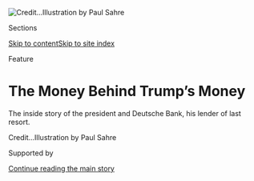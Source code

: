 <div id="app">

<div>

<div>

<div>

</div>

<div data-aria-hidden="false">

<div id="site-content" data-role="main">

<div>

<div class="css-1aor85t" style="opacity:0.000000001;z-index:-1;visibility:hidden">

<div class="css-1hqnpie">

<div class="css-epjblv">

<span class="css-z6pdnw">The Money Behind Trump’s
Money</span>

</div>

<div class="css-k008qs">

<div class="css-1iwv8en">

<span class="css-18z7m18"></span>

<div>

<div>

</div>

</div>

</div>

<span class="css-1n6z4y">https://nyti.ms/2UoqX48</span>

<div class="css-1705lsu">

<div class="css-4xjgmj">

<div class="css-4skfbu" data-role="toolbar" data-aria-label="Social Media Share buttons, Save button, and Comments Panel with current comment count" data-testid="share-tools">

  - 
  - 
  - 
  - 
    
    <div class="css-6n7j50">
    
    </div>

  - 
  - 

</div>

</div>

</div>

</div>

</div>

</div>

<div class="css-11qgg8s">

</div>

<div id="fullBleedHeaderContent">

<div class="css-1mre5cn">

![<span class="css-ach9cc e1z0qqy90" itemprop="copyrightHolder"><span class="css-1ly73wi e1tej78p0">Credit...</span><span><span>Illustration
by Paul
Sahre</span></span></span>](https://static01.graylady3jvrrxbe.onion/images/2020/02/03/magazine/9mag-deutschebank-top/9mag-deutschebank-top-articleLarge-v2.jpg?quality=75&auto=webp&disable=upscale)

</div>

<div class="css-hy7cq4">

<div class="css-6cn7ki">

<div class="NYTAppHideMasthead css-1bcu9v6 e1suatyy0">

<div class="section css-1o1qe8k e1suatyy2">

<div class="css-cu5p7t er09x8g0">

<div class="css-6n7j50">

</div>

<span class="css-1dv1kvn">Sections</span>

[Skip to content](#site-content)[Skip to site index](#site-index)

</div>

<div class="css-10698na e1huz5gh0">

</div>

</div>

</div>

Feature

<div class="css-1sojcmr ehdk2mb0">

# The Money Behind Trump’s Money

</div>

The inside story of the president and Deutsche Bank, his lender of last
resort.

</div>

</div>

<div class="css-nwzfg5 e1gnum310">

<span class="css-1f9pvn2 magazine"></span><span class="css-ach9cc e1z0qqy90" itemprop="copyrightHolder"><span class="css-1ly73wi e1tej78p0">Credit...</span><span><span>Illustration
by Paul Sahre</span></span></span>

</div>

<div id="sponsor-wrapper" class="css-1hyfx7x">

<div id="sponsor-slug" class="css-19vbshk">

Supported by

</div>

[Continue reading the main
story](#after-sponsor)

<div id="sponsor" class="ad sponsor-wrapper" style="text-align:center;height:100%;display:block">

</div>

<div id="after-sponsor">

</div>

</div>

<div class="css-1fl1393 e1gnum311">

<div class="css-18e8msd">

<div class="css-vp77d3 epjyd6m0">

<div class="css-1baulvz">

By [<span class="css-1baulvz last-byline" itemprop="name">David
Enrich</span>](https://www.nytimes3xbfgragh.onion/by/david-enrich)

</div>

</div>

  - 
    
    <div class="css-1ea1lzw e16638kd2">
    
    Published Feb. 4, 2020Updated June 2,
    2020
    
    </div>

  - 
    
    <div class="css-4xjgmj">
    
    <div class="css-pvvomx" data-role="toolbar" data-aria-label="Social Media Share buttons, Save button, and Comments Panel with current comment count" data-testid="share-tools">
    
      - 
      - 
      - 
      - 
        
        <div class="css-6n7j50">
        
        </div>
    
      - 
      - 
    
    </div>
    
    </div>

</div>

</div>

</div>

<div class="section meteredContent css-1r7ky0e" name="articleBody" itemprop="articleBody">

<div class="css-1fanzo5 StoryBodyCompanionColumn">

<div class="css-53u6y8">

<span class="css-ggqk20 ethc9we0">O</span>ne Day in early 2017, Mike
Offit went to the Yale Club in Manhattan for a lunch hosted by a group
called Business Executives for National Security. Offit, who has a
craggy face and shoulder-­length hair, had spent much of his career in
banking, but that had ended nearly two decades earlier. Since then, he
had puttered around the outskirts of finance, dabbled in journalism and
even published a novel about a pair of murders at a fictional
German-­owned Wall Street bank that bore a striking resemblance to the
one that he worked for until 1998: ­[Deutsche
Bank](https://www.nytimes3xbfgragh.onion/2020/06/02/business/jeffrey-epstein-deutsche-bank.html).

These days, Offit had time on his hands, which is how he found himself
at the Yale Club that afternoon. Slanting winter sunlight illuminated
the white­columned walls of the club’s dining room. Offit was chatting
with an American military officer about weaponry when his iPhone buzzed.
He saw an email from the White House Executive Office of the President.
*How strange*, Offit thought.

The message contained a PDF file: a scanned printout of an email he had
sent Donald Trump several months earlier, in the waning days of the
presidential campaign. Offit had known Trump for decades. At ­Deutsche
Bank, he had lined up huge loans to finance Trump’s construction and
renovation of landmark Manhattan skyscrapers, at a time when the
default-­prone real estate developer and casino magnate was no longer
able to get loans from most mainstream financial institutions. The two
men stayed in touch afterward. Offit’s 2014 book, “Nothing Personal,”
even featured a blurb from Trump: “Michael Offit offers a colorful
insight into how the big money is made — and/or taken — on Wall Street.”

*[\[This article is adapted from David Enrich’s forthcoming book, “Dark
Towers: Deutsche Bank, Donald Trump, and an Epic Trail of
Destruction.”\]](https://www.harpercollins.com/9780062878816/dark-towers/)*

</div>

</div>

<div class="css-1fanzo5 StoryBodyCompanionColumn">

<div class="css-53u6y8">

In October 2016, Offit tried to return the favor. Democrats were
pillorying Trump’s shaky — not to mention murky — personal finances,
including his companies’ chronic bankruptcies. Offit thought he might
dispense a little advice to his erstwhile client. On a Friday evening,
he emailed Trump a lengthy message, explaining that the defense Trump
was offering at the time — that he was simply using the bankruptcy law
in an advantageous way — wasn’t resonating with voters. “I believe there
is a much better answer, that may help defuse this issue, and am just
arrogant enough to suggest it,” Offit wrote.

He advised Trump to claim that his companies had been forced to declare
bankruptcy, the victims of greedy hedge funds so obsessed with wringing
every last dollar out of him that they refused to let him renegotiate
his crushing debts. Was this true? Not really. But it sounded good, and
the line of attack meshed with Trump’s populist rhetoric on the campaign
trail.

Offit got no response. He wasn’t even sure that Trump had read the
email. But here, months later, was Trump’s unmistakable black Sharpie
scrawl across the top of the message he had sent: “Mike — Such a cool
letter. Best wishes, Donald.”

“Look at this\!” Offit exclaimed to the officer. “I just got a note from
the president\!”

“What do you mean, you got a note from the president?”

</div>

</div>

<div class="css-1fanzo5 StoryBodyCompanionColumn">

<div class="css-53u6y8">

Offit handed him the iPhone so he could see for himself. The man’s eyes
widened. “Wow,” he said. “That’s more of a response than *we* can get
out of him.”

</div>

</div>

<div class="css-79elbk" data-testid="photoviewer-wrapper">

<div class="css-z3e15g" data-testid="photoviewer-wrapper-hidden">

</div>

<div class="css-1a48zt4 ehw59r15" data-testid="photoviewer-children">

![<span class="css-i48y28 e13ogyst0" data-aria-hidden="true">Trump
International Hotel, Washington: $170 million loan
(2014).</span><span class="css-ach9cc e1z0qqy90" itemprop="copyrightHolder"><span class="css-1ly73wi e1tej78p0">Credit...</span><span>Brooks
Kraft/Getty
Images</span></span>](https://static01.graylady3jvrrxbe.onion/images/2020/02/09/magazine/09mag-Deutsche3/09mag-Deutsche3-articleLarge-v2.jpg?quality=75&auto=webp&disable=upscale)

</div>

</div>

<div class="css-1fanzo5 StoryBodyCompanionColumn">

<div class="css-53u6y8">

The officer asked what Offit’s connection was to the president. Offit
replied, “I loaned him half a billion dollars.”

**The roughly $425** million that Offit helped arrange for Trump back in
1998 was the start of a very long, very complicated relationship between
­Deutsche Bank and the future president. Over the course of two decades,
the bank lent him more than $2 billion — so much that by the time he was
elected, ­Deutsche Bank was by far his biggest creditor. Against all
odds, Trump paid back most of what he owed the bank. But the
relationship cemented ­Deutsche Bank’s reputation as a reckless
institution willing to do business with clients nobody else would touch.
And it has made the company a magnet for prosecutors, regulators and
lawmakers hoping to penetrate the president’s opaque financial affairs.

Last April, congressional Democrats subpoenaed ­Deutsche Bank for its
records on Trump, his family members and his businesses. The Trump
family [sued to block the bank from
complying](https://www.nytimes3xbfgragh.onion/2019/12/03/business/trump-deutsche-bank-subpoena.html);
after two federal courts ruled against the Trumps, the Supreme Court has
agreed to hear the case, with oral arguments expected in the spring.
State prosecutors, meanwhile, are investigating the bank’s ties with
Trump, too. The F.B.I. has been conducting its own wide­ranging
[investigation of ­Deutsche
Bank](https://www.nytimes3xbfgragh.onion/2019/06/19/business/deutsche-bank-money-laundering-trump.html),
and people connected to the bank told me they have been interviewed by
special agents about aspects of the Trump relationship.

If they ever become public, the bank’s Trump records could serve as a
Rosetta Stone to decode the president’s finances. Executives told me
that the bank has, or at one point had, portions of Trump’s personal
federal income tax returns going back to around 2011. (Deutsche Bank
lawyers told a federal court last year that the bank does not have those
returns; it is unclear what happened to them. The Trump Organization did
not respond to multiple requests for comment.) The bank has documents
detailing the finances and operations of his businesses. And it has
records about internal deliberations over whether and how to do business
with Trump — a paper trail that most likely reflects some bank
employees’ [concerns about potentially suspicious
transactions](https://www.nytimes3xbfgragh.onion/2019/05/19/business/deutsche-bank-trump-kushner.html)
that they detected in the family’s accounts.

One reason all these files could be so illuminating is that the bank’s
relationship with Trump extended well beyond making simple loans.
­Deutsche Bank managed tens of millions of dollars of Trump’s personal
assets. The bank also furnished him with other services that have not
previously been reported: providing sophisticated financial instruments
that shielded him from risks and outside scrutiny, and making
introductions to wealthy Russians who were interested in investing in
Western real estate. If Trump cheated on his taxes, ­Deutsche Bank would
probably know. If his net worth is measured in millions, not billions,
­Deutsche Bank would probably know. If he secretly got money from the
Kremlin, ­Deutsche Bank would probably know.

Until the 1990s, ­Deutsche Bank was a provincial German company with a
limited presence outside Europe. Today it is a $1.5 trillion colossus,
one of the world’s largest banks, with offices in 59 countries — and,
thanks to its well­documented pattern of violating laws, an
international symbol of greed, recklessness and hubris. Its rap sheet
includes manipulating international currency markets; playing a central
role in rigging a crucial benchmark interest rate known as Libor;
whisking billions of dollars in and out of Iran, Syria, Myanmar and
other countries in violation of sanctions; laundering billions of
dollars on behalf of Russian oligarchs, among many others; and
misleading customers, investors and American, German and British
regulators.

</div>

</div>

<div class="css-1fanzo5 StoryBodyCompanionColumn">

<div class="css-53u6y8">

­Deutsche Bank’s envelope-­pushing helped it become the global power
player it is today, but it also left the company dangerously frail. Its
books remain stuffed with trillions of dollars of risky derivatives —
the sort of instruments that many other banks have disposed of since the
2008 financial crisis but that persist as a kind of unexploded ordnance
in ­Deutsche Bank’s accounts, threatening to inflict severe damage on
the bank and the broader financial system if something were to cause
them to detonate. Its financial cushions to absorb future shocks are
threadbare. Its core businesses are not performing well; the bank lost
$5.8 billion last year. Because of Deutsche Bank’s size and its
connections with hundreds of other major banks around the world, serious
problems could spread, virus­like, to other financial institutions. The
International Monetary Fund a few years ago branded ­Deutsche Bank “the
most important net contributor to systemic risks” in the global banking
system.

­Deutsche Bank’s relationship with Trump, rather than being an odd
outlier, is a kind of object lesson in how the bank lost its way. The
company was hungry for growth, especially in the United States, and it
was happy to cozy up to clients that better-­established players viewed
as too damaged or dangerous. Along the way, it missed one opportunity
after another to extricate itself from the Trump relationship or at
least slow its expansion. With hindsight, the procession of miscues and
bad decisions appears almost comical.

I have spent the past two years interviewing dozens of ­Deutsche Bank
executives about the Trump relationship, among other subjects. Quite a
few look back at the relationship with a mixture of anger and regret.
They blame a small group of bad bankers for blundering into a trap that
would further damage ­Deutsche Bank’s name and guarantee years of
political and prosecutorial scrutiny. But that isn’t quite right; in
fact, the Trump relationship was repeatedly blessed by executives up and
down the bank’s organizational ladder. The cumulative effect of those
decisions is that a German company — one that most Americans have
probably never heard of — played a large role in positioning a strapped
businessman to become president of the United
States.

</div>

</div>

<div class="css-79elbk" data-testid="photoviewer-wrapper">

<div class="css-z3e15g" data-testid="photoviewer-wrapper-hidden">

</div>

<div class="css-1a48zt4 ehw59r15" data-testid="photoviewer-children">

<div class="css-1xdhyk6 erfvjey0">

<span class="css-1ly73wi e1tej78p0">Image</span>

<div class="css-zjzyr8">

<div data-testid="lazyimage-container" style="height:268.0888888888889px">

</div>

</div>

</div>

<span class="css-i48y28 e13ogyst0" data-aria-hidden="true">40 Wall
Street, New York: $125 million loan
(1998).</span><span class="css-ach9cc e1z0qqy90" itemprop="copyrightHolder"><span class="css-1ly73wi e1tej78p0">Credit...</span><span>Raymond
Boyd/Getty Images</span></span>

</div>

</div>

<div class="css-1fanzo5 StoryBodyCompanionColumn">

<div class="css-53u6y8">

**Founded in 1870, ­**Deutsche Bank spent most of its first 12 decades
helping mighty German companies like Siemens expand internationally, as
well as bankrolling infrastructure projects — primarily railroads — in
Europe, Asia and North America. (Before and during World War II, the
bank was a leading financier of the Nazis, helping to pay for projects
including the construction of Auschwitz.) As the Iron Curtain fell,
­Deutsche Bank executives saw an opportunity to surf the tide of
globalization and become a truly global institution.

The modern multinational corporation — operating in dozens of countries;
buying and selling products and raw materials in a slew of different
currencies; seeking to protect itself from volatile prices, fluctuating
foreign-­exchange rates and sundry unforeseeable risks — needed banks
that would provide much more than run-of-the-mill loans. Now financial
institutions were expected to underwrite stock and bond offerings,
enable seamless transactions across international borders and in
multiple currencies and create financial instruments known as
derivatives that customers could use to insulate themselves from big
swings in interest rates, dairy prices, the weather and the like. Top
Wall Street banks were beginning to offer these services to German
companies and even the German government. To defend its turf, ­Deutsche
Bank needed to learn to compete with the Americans.

In 1989, the bank took its first small step into this new financial
world by acquiring a venerable British investment bank, Morgan Grenfell.
Then, in 1995, ­Deutsche Bank hired a small crew of traders from Merrill
Lynch — at the time one of Wall Street’s leading firms — led by a
charismatic and impulsive salesman named Edson Mitchell. The American
and British governments were rolling back regulations on the banking
industry, and the giants of Wall Street were getting bigger, fast.
­Deutsche Bank needed to act quickly to have any chance of catching up.
Over the next couple of years, Mitchell’s team spent billions of dollars
hiring thousands of bankers and traders from just about every major
investment bank — perhaps the greatest mass migration in Wall Street’s
history. One recruit was Mike Offit; another was Justin Kennedy, a son
of the Supreme Court justice Anthony Kennedy.

</div>

</div>

<div class="css-1fanzo5 StoryBodyCompanionColumn">

<div class="css-53u6y8">

Offit and Kennedy were traders at Goldman Sachs together, creating and
selling mortgage bonds and working for Steven Mnuchin, now the Treasury
secretary. By the time ­Deutsche Bank came knocking in the late 1990s,
both men were ready for a change. (Plus, Offit claims, Mnuchin stiffed
him when it came to compensation.) The German bank lured them, as it had
others, by promising them the freedom, budget and entrepreneurial
culture to help establish the bank as a formidable player on Wall Street
— a euphemistic way of saying that the bank had a higher tolerance for
risk than many rivals. Come to ­Deutsche Bank, and you could do bigger
trades. Offer larger loans. Make bolder acquisitions. Earn more money.

Offit and Kennedy were hired to build, essentially from scratch, a
machine to package giant loans — for skyscrapers, hotels and other
commercial real estate projects — into salable securities. At the time,
selling and trading these mortgage-­backed bonds was one of the hottest
businesses on Wall Street. Success would not only be remunerative; it
would help burnish ­Deutsche Bank’s credentials as a serious challenger
to the Wall Street elite.

Among the first steps was finding recipients for the loans — and that is
how Donald Trump became a customer of ­Deutsche Bank. Two decades after
striking out on his own in real estate, Trump was then at a low point of
his career. He had recently defaulted on his debts to a number of large
Wall Street banks — the consequence of many hundreds of millions of
dollars of unwise, overleveraged investments in the casino and hotel
industries — and was eager to find a financier willing to look past
these sins. In 1998, Offit arranged to lend hundreds of millions of
dollars to finance Trump’s gut renovations of an Art Deco tower at 40
Wall Street and his construction of a skyscraper next to the United
Nations.

Shortly thereafter, Offit was let go — he says he fell victim to
internal politics — and Kennedy soon climbed toward the top of the
commercial mortgage bonds business. His specific role was finding
customers to buy parts of that debt — a key component of Deutsche Bank’s
ability to make the loans in the first place. He continued cultivating
the relationship with Trump, helping to line up hundreds of millions of
dollars in borrowings.

Kennedy became friendly with Trump, sometimes joining him in his luxury
box at the U.S. Open tennis tournament or saying hello to him at
Manhattan nightclubs, where Trump would park himself at a table in the
corner, holding court. For ­Deutsche Bank, the relationship offered both
money and prestige. Trump owed interest on the loans and also had to pay
millions of dollars in fees each time the bank arranged a new one.
Trump’s recent history notwithstanding, the bank believed that the
risks were minimal — the loans were earmarked for projects that appeared
financially sound — and its executives were eager to build their brand
recognition in the United States. One way to do that was to publicly
align itself with a flashy businessman who, for all his recent
screw-ups, was nothing if not recognizable. Trump soon became a regular
at ­Deutsche Bank’s annual pro-am golf tournament.

**Trump, however, had** a nasty tendency to stiff his business partners
and associates. There was an extensive list of Trump contractors,
vendors and lawyers who had to settle for a fraction of what they were
owed after Trump threatened to pay nothing at all. Banks, from Wall
Street powerhouses like JPMorgan to foreign lenders like Britain’s
NatWest, had fared little better. Time after time, Trump’s casino
companies defaulted on their debts, filed for bankruptcy and ultimately
agreed to pay back their creditors pennies on the
dollar.

</div>

</div>

<div class="css-79elbk" data-testid="photoviewer-wrapper">

<div class="css-z3e15g" data-testid="photoviewer-wrapper-hidden">

</div>

<div class="css-1a48zt4 ehw59r15" data-testid="photoviewer-children">

<div class="css-1xdhyk6 erfvjey0">

<span class="css-1ly73wi e1tej78p0">Image</span>

<div class="css-zjzyr8">

<div data-testid="lazyimage-container" style="height:268.0888888888889px">

</div>

</div>

</div>

<span class="css-i48y28 e13ogyst0" data-aria-hidden="true">Trump World
Tower, New York: $300 million loan guarantee
(1998).</span><span class="css-ach9cc e1z0qqy90" itemprop="copyrightHolder"><span class="css-1ly73wi e1tej78p0">Credit...</span><span>Carlo
Allegri/Reuters</span></span>

</div>

</div>

<div class="css-1fanzo5 StoryBodyCompanionColumn">

<div class="css-53u6y8">

Merrill Lynch learned this lesson the hard way when it helped Trump sell
$675 million of bonds to pay for work on his Taj Mahal casino on the
Atlantic City boardwalk in 1988. The gaudy casino — the world’s largest
— opened its doors two years later, bedecked with bright-­colored
onion domes and laden with debt. Within months, it defaulted on the
bonds. The unpleasant task of mopping up this mess fell to a Merrill
executive named Seth Waugh. Trump threatened to tie his lenders up in
years of bankruptcy-­court litigation if they didn’t agree to let him
largely off the hook for what he owed. Nobody doubted Trump’s
litigiousness, and Waugh and his Merrill colleagues ultimately accepted
what amounted to deep losses on the bonds.

*[\[Read more about Trump’s rise from the ashes of his Atlantic City
mess.\]](https://www.nytimes3xbfgragh.onion/2004/09/12/magazine/trumpologies.html)*

In 2000, Waugh joined ­Deutsche Bank. Perma-­tanned and with long,
floppy hair, Waugh developed a reputation among some ­Deutsche Bank
colleagues for being a bit of a lightweight. They derided him for
spending more time on the golf course than he did in the office. (Today
Waugh is the chief executive of the Professional Golfers’ Association of
America.) But he enjoyed the confidence of one of ­Deutsche Bank’s
highest-­ranking executives, Josef Ackermann, who helped recruit him
from Merrill Lynch. In 2001, Waugh learned that ­Deutsche Bank was
planning to lend Trump about $500 million to use as he wished —
basically an unrestricted cash infusion to stabilize his flagging
finances. Having witnessed up close the carnage that Trump could inflict
on imprudent financial institutions, Waugh was in no hurry to repeat the
experience.

The loan that was being offered now wouldn’t have required Trump to put
up any hard assets as collateral; he was requesting to borrow $500
million against the $1 billion of “good will” that Trump claimed was
associated with his name. That made the transaction even riskier: If
Trump stopped repaying, ­Deutsche Bank would have no easy way to get its
money back. Waugh voiced strong objections to the loan, and the deal
died.

Waugh would soon be named the head of Deutsche Bank’s American
businesses, and he had the power to put a stop to the bank’s broader
Trump relationship. He didn’t. And in 2003, yet another division of
­Deutsche Bank, one that focused on helping companies raise money by
selling stocks and bonds to investors, agreed to work with Trump. The
point man on this venture was Richard Byrne — another Merrill veteran
who had also been involved in the Taj Mahal debacle. (Byrne helped sell
the ill-­fated Taj bonds to investors.) Now Trump hired Byrne’s group at
­Deutsche Bank to issue bonds for his Trump Hotels & Casino Resorts
company.

It would have been reasonable to expect that Waugh would have warned
Byrne about the recently rejected $500 million loan, but that never
happened. So Byrne pressed on, organizing a “road show” for Trump to
meet with and try to win over big institutional investors. When that
didn’t drum up the desired money, Byrne’s salesmen worked the phones,
casting a wider net for more clients and managing to sell more than $400
million of junk bonds (albeit at a high interest rate that reflected
investors’ fears that Trump might default). Trump repaid the ­Deutsche
Bank team [with a weekend trip to his Mar-­a-­Lago resort in Palm Beach,
Fla.](https://www.nytimes3xbfgragh.onion/2019/03/18/business/trump-deutsche-bank.html)

The following year, with his casinos on the rocks, Trump’s company
stopped paying interest on the bonds and filed for bankruptcy
protection. (“I don’t think it’s a failure,” Trump said. “It’s a
success.”) ­Deutsche Bank’s clients, the ones who had recently bought
the junk bonds, suffered painful losses. In the future, Trump would
effectively be off-­limits for Byrne’s division.

But that *still* didn’t render Trump persona non grata for the entire
bank. This was a product, at least in part, of ­Deutsche Bank’s internal
dysfunction. Many big companies are compartmentalized, but ­Deutsche
Bank took it to an extreme. It wasn’t just that rival divisions of the
bank didn’t communicate well; they often battled against one another to
win clients and amass power for their leaders within the organization —
a poisonous atmosphere that Trump, perhaps inadvertently, managed to
exploit.

</div>

</div>

<div class="css-1fanzo5 StoryBodyCompanionColumn">

<div class="css-53u6y8">

Trump soon went back to the commercial real estate group, asking for a
loan to build a 92-­story skyscraper in Chicago. He reportedly seduced
the ­Deutsche bankers with flights on the same 727 that had recently
taken Byrne’s salesmen to Florida. He invited Kennedy and his colleagues
to Trump Tower and lavished them with praise. He explained that his
daughter Ivanka would be in charge of the Chicago development — that’s
how important this project was to the Trump Organization.

Just as Waugh hadn’t warned Byrne about the rejected Trump loan, now
Byrne didn’t warn Kennedy and the other commercial real estate bankers
about his own recent Trump experience. “We just looked the other way,” a
former executive explains. “That was the ­Deutsche Bank
culture.”

</div>

</div>

<div class="css-79elbk" data-testid="photoviewer-wrapper">

<div class="css-z3e15g" data-testid="photoviewer-wrapper-hidden">

</div>

<div class="css-1a48zt4 ehw59r15" data-testid="photoviewer-children">

<div class="css-1xdhyk6 erfvjey0">

<span class="css-1ly73wi e1tej78p0">Image</span>

<div class="css-zjzyr8">

<div data-testid="lazyimage-container" style="height:268.0888888888889px">

</div>

</div>

</div>

<span class="css-i48y28 e13ogyst0" data-aria-hidden="true">Trump Hotels
& Casino Resorts, Atlantic City. Bond offering of more than $400 million
(2003).</span><span class="css-ach9cc e1z0qqy90" itemprop="copyrightHolder"><span class="css-1ly73wi e1tej78p0">Credit...</span><span>Michael
Ein/The Press of Atlantic City, via Associated Press</span></span>

</div>

</div>

<div class="css-1fanzo5 StoryBodyCompanionColumn">

<div class="css-53u6y8">

**In 2002, Joe Ackermann** was named chief executive of ­Deutsche Bank.
A reserve officer in the Swiss military and a number cruncher with a
nearly photographic memory, Ackermann also had a notoriously short fuse.
His staff was terrified of disappointing him.

Shortly after taking charge, he made a bold and fateful public promise:
The bank would become roughly six times as profitable within a couple of
years. Senior executives from that era say that in order to achieve
Ackermann’s objective, they quickly shifted the priorities inside the
bank. The overriding mission became to make as much money as possible,
as quickly as possible, with scant attention to the long-term
consequences. A saying took hold among the bank’s leaders: “The current
quarter is the most important quarter we’re ever going to have.”
Shareholders now became the bank’s most important constituency.

On the surface, Ackermann’s strategy seemed successful. The bank met his
lofty profitability targets on schedule, in part by increasingly using
its own money — as opposed to customers’ — to shoot for the moon with
speculative market bets, a strategy known as proprietary trading. The
bank’s shares climbed higher. The company was showered with industry
awards.

Years later, it would become clear how ­Deutsche Bank pulled this off:
by taking dangerous shortcuts and, at times, breaking the law. In its
zeal to goose its profitability metrics, the bank neglected to invest
enough in internal technology systems or top-tier compliance and
risk-­management staffs. When employees cooked up schemes to launder
money, violate sanctions, manipulate markets, avoid taxes or mislead
customers, there were few internal checks and balances to detect or stop
such behavior. In the rare instances when employees voiced concerns,
they were often ignored and were sometimes punished for getting in the
way of the boss’s all-­important profitability directive.

</div>

</div>

<div class="css-1fanzo5 StoryBodyCompanionColumn">

<div class="css-53u6y8">

Trump was among the beneficiaries of these shortcuts. Before making the
Chicago loan, ­Deutsche Bank conducted an informal audit of his
­finances. Trump had declared to the bank that he was worth more than
$3 billion, but ­[Deutsche Bank
concluded](https://assets.documentcloud.org/documents/2430267/trumps-lawsuit-on-net-worth.pdf)
that the real number was closer to $788 million — a quarter of what
Trump said it was. For most banks, this would have been disqualifying,
but ­Deutsche Bank was undeterred. Executives were so eager for growth
and big deals that they managed to look past the obvious red flags. In
February 2005, ­Deutsche Bank agreed to lend him $640 million for the
Chicago project.

Around this time, and out of public view, ­Deutsche Bank provided a
series of other services to Trump that haven’t been previously reported.
It created numerous “special purpose vehicles” to make it easier for him
quietly and inexpensively to acquire international properties for
himself and his companies. Trump at the time was trying to diversify his
portfolio of assets outside the United States, striking deals to buy
properties outright and simply slapping his name on other people’s
buildings. Thanks to the magic of financial engineering, the vehicles
­Deutsche Bank created enabled Trump to do real estate deals in places
like Eastern Europe and South America without putting any of his own
money on the line. Not only was he taking out loans to finance the
acquisitions, but he was also using other people’s money to cover the
small “equity” portion of the purchases. ­Deutsche Bank would sell
investors the rights to whatever revenue the projects generated in the
future in exchange for the investors’ — or the bank’s — covering the
money Trump owed upfront for the acquisitions. As a result, ­Deutsche
Bank and investors bore the risk, over many years, that the Trump
projects would not bring in as much money as expected.

This sort of structure was hardly unheard-­of for real estate
developers. “It’s a well-­seasoned financing technique,” Mark Ritter, a
­Deutsche Bank executive who was familiar with the transactions at the
time, told me. It was an easy way for the bank to generate a steady
stream of fees from deep-­pocketed customers. But it increased the
bank’s already heavy exposure to Trump — and helped the mogul strike
under-­the-­radar deals in far-flung locales, including some that were
popular destinations for people looking to hide assets.

­Deutsche Bank also helped Trump find buyers for condos in his
properties, according to people familiar with the arrangements. When he
partnered in 2006 with a Los Angeles developer to build a Trump-­branded
resort in Hawaii, ­Deutsche Bank organized get-­togethers in London and
elsewhere to connect Trump and his partners with wealthy clients —
including some from Russia — who used anonymous shell companies to buy
units in the Waikiki hotel complex.

Some senior executives discussed the potential pitfalls of the Trump
relationship. It wasn’t only the not-­insignificant risk that Trump
would default on loans. The bankers also talked about Trump’s
well-­documented ties to the organized-­crime world — he had done
business with people in or affiliated with the mob in Atlantic City and
New York — and the possibility that his real estate projects were
laundromats for illicit funds from countries like Russia, where
oligarchs were trying to get money out of the country. “Everyone in the
real estate business was involved in ‘flight capital,’ ” a top executive
told me. But the loans looked profitable, the relationship felt valuable
and the concerns went
unheeded.

</div>

</div>

<div style="max-width:100%;margin:0 auto">

<div class="css-17dprlf" data-id="100000006954614" data-slug="09mag-Deutsche-pullquote1" style="max-width:600px">

</div>

</div>

<div class="css-1fanzo5 StoryBodyCompanionColumn">

<div class="css-53u6y8">

When the 2008 financial crisis arrived, Trump still owed $334 million on
­Deutsche Bank’s loan for his Chicago skyscraper. With the economy
sinking, nobody was buying the luxury apartments in the building. As the
loan’s due date approached that November, Trump filed a lawsuit, trying
to void the loan because of the financial crisis, which he accused
­Deutsche Bank of having helped ignite. He sought damages of $3
billion. ­Deutsche Bank filed its own suit, seeking to recoup the $40
million portion of the loan that Trump had personally guaranteed back in
2005. Shortly after the suit was filed, Trump bumped into Justin
Kennedy. “Nothing personal,” Trump said. Kennedy replied that there were
no hard feelings: Business was business. (Kennedy left the bank at the
end of 2009.) But the lawsuit did what the defaults somehow had not: It
prompted Deutsche Bank to wash its hands of Donald Trump. In the future,
he wouldn’t even be permitted to enter the bank’s golf tournament.

</div>

</div>

<div class="css-1fanzo5 StoryBodyCompanionColumn">

<div class="css-53u6y8">

**Relative to many** of its ruined rivals, ­Deutsche Bank enjoyed a
“good” financial crisis. It lost billions, but it had also placed
market bets that anticipated the housing crisis, and the resulting
profits largely made up for other losses. It was one of the few major
international banks that seemed strong enough to avoid a direct
government bailout, and many investors were pacified by the knowledge
that if things got really dicey, the German government would come to the
rescue.

For a brief spell, ­Deutsche Bank was the toast of the financial world.
Within a few years, though, it had become one of the industry’s leading
problem cases. The crisis — and the waves of new regulations that came
afterward — fundamentally changed Wall Street. ­Deutsche Bank’s business
model had hinged on making enormous wagers with borrowed money; in
essence, the one-time icon of German sobriety had become a giant casino.
Now this proprietary trading was outlawed in the United States.
Regulators around the world — deeply suspicious of the sort of
adrenaline-­crazed, rule-­bending tactics that had come to define
­Deutsche Bank — also pushed banks to lessen their reliance on borrowed
funds.

Cocky from their performance during the crisis, ­Deutsche Bank
executives initially refused to do so. Nor did they use this moment of
relative strength to rid the bank of the mountains of unwanted assets —
in particular, trillions of dollars’ worth of derivatives that had the
potential to saddle the bank with enormous losses — that were polluting
its balance sheet.

One of the few concessions the bank did make to the new era was to start
looking for safer ways to earn money. One was private banking: providing
personalized services to the richest of the American rich. To
differentiate its then-­sleepy private-­banking division from the
competition, ­Deutsche Bank planned to work with customers who were
untouchable for rival banks and to do deals that were too risky or too
complicated for others to stomach — a variation on the strategy that
Offit and Kennedy’s squad had deployed a decade earlier when trying to
get the commercial real estate business off the ground. And no one was
more central to that project than a woman named Rosemary Vrablic.

Vrablic grew up in the Bronx and then the New York City suburb of
Scarsdale and started out as a bank teller before eventually landing a
job analyzing proposed loans. In 1989, a headhunter recruited her for a
job in Citicorp’s private-­banking arm. Citi was widening its suite of
offerings to such clients, including by making loans to finance their
big real estate projects. She quickly took advantage of this new lending
service to become one of New York’s leading bankers to the superrich,
first at Citi and then at Bank of America. Vrablic specialized in
dealing with difficult men. “They’re successful, and they’ve earned
their money by being tough,” she explained in an interview years later.
“So I don’t have a problem with tough.” One of her youngest clients
was Jared Kushner, who was taking over his family’s real estate company.

In 2006, Vrablic met Tom Bowers, who had joined ­Deutsche Bank the year
before with a mandate to help the German bank make a name for itself
among ultrawealthy Americans. Vrablic, who was 46 at the time, soon
agreed to join ­Deutsche Bank, with a guaranteed salary and bonus of at
least $3 million a year. She started bringing in tens of millions of
dollars in annual revenue for the bank. Bowers told me she was by far
the top producer in the bank’s New York offices.

The litigation between Trump and ­Deutsche Bank over the loan for his
Chicago skyscraper was settled in 2010, with the bank agreeing to give
Trump two years to make good on his obligations, including the $40
million that he had personally guaranteed. And if he wanted to keep
expanding his empire, he would need to identify a new source of credit.
The trouble, as ever, was that serious banks wouldn’t get anywhere near
him. Even ­Deutsche Bank, it seemed, was now off-­limits after the
Chicago fight.

</div>

</div>

<div class="css-1fanzo5 StoryBodyCompanionColumn">

<div class="css-53u6y8">

In 2011, Jared Kushner invited Vrablic to visit his father-­in-­law at
Trump Tower. Trump explained his situation to her and then popped the
big question: Would Vrablic’s division consider lending him $40 or $50
million, with Chicago’s Trump International Hotel & Tower as collateral?
That would allow him to repay what he still personally owed ­to Deutsche
Bank. The whole idea — that one arm of ­the bank would lend money for
the purpose of paying off defaulted debts owed to another part of the
company — seemed crazy, but Vrablic was excited by the prospect of
landing a major deal with a major new client. She took the proposal to
Bowers, who agreed that it was worth
considering.

</div>

</div>

<div class="css-79elbk" data-testid="photoviewer-wrapper">

<div class="css-z3e15g" data-testid="photoviewer-wrapper-hidden">

</div>

<div class="css-1a48zt4 ehw59r15" data-testid="photoviewer-children">

<div class="css-1xdhyk6 erfvjey0">

<span class="css-1ly73wi e1tej78p0">Image</span>

<div class="css-zjzyr8">

<div data-testid="lazyimage-container" style="height:268.0888888888889px">

</div>

</div>

</div>

<span class="css-i48y28 e13ogyst0" data-aria-hidden="true">Trump
International Hotel & Tower, Chicago: $640 million loan
(2005).</span><span class="css-ach9cc e1z0qqy90" itemprop="copyrightHolder"><span class="css-1ly73wi e1tej78p0">Credit...</span><span>John
Walton/PA Images/Getty Images</span></span>

</div>

</div>

<div class="css-1fanzo5 StoryBodyCompanionColumn">

<div class="css-53u6y8">

A small team sifted through Trump’s personal and corporate financial
records and tax returns. The first thing the bankers noticed was that
Trump was, once again, vastly overstating his fortune, assigning
absurdly high valuations to his real estate assets. In [one especially
egregious
case](https://www.nytimes3xbfgragh.onion/2019/02/27/business/donald-trump-buffalo-bills-deutsche-bank.html),
he claimed that a property he bought in Westchester County for about $7
million was now worth $291 million. The bank ended up reducing the
assets’ values by as much as 70 percent.

The funny thing was that Trump’s underlying finances weren’t all that
bad. He had limited debt, at least compared with his fellow real estate
magnates, and cash was pouring in, apparently from TV royalties and
licensing deals he had struck to put his name on properties he didn’t
own. Making the transaction more palatable for ­Deutsche Bank, Trump was
willing to personally guarantee the loan, meaning that ­Deutsche Bank in
theory could seize his assets if he didn’t pay it back. (The fact that a
similar, albeit smaller, personal guarantee hadn’t prevented him from
defaulting on the original Chicago loan did not seem to bother the
bank.) Vrablic and Bowers tentatively agreed to lend him $48 million.

When top executives in ­Deutsche Bank’s investment-­banking unit heard
that another division was about to rekindle the Trump relationship, they
were furious. The head of that unit, Anshu Jain, rang the alarm at a
meeting of the bank’s top executives: How could ­Deutsche Bank do
business with Trump after he had so publicly burned the bank? What
precedent would that set for other would-be deadbeats? If Trump
defaulted yet again, how would ­Deutsche Bank explain that to investors
and regulators?

Bowers and Vrablic argued that the loan was sound. They grumbled that
the investment bankers were just jealous that the private bankers had
figured out how to structure a loan with Trump in a way that seemed
virtually risk-free for ­Deutsche Bank. The squabble made it to the top
of the bank — at which point Ackermann, the chief executive, said he
didn’t object to the loan. (Ackermann told me that he doesn’t recall
being consulted.)

The bank’s lawyers reviewed the question of whether the company could
work with Trump and declared that “this client is cleared.” Stuart
Clarke, ­Deutsche Bank’s chief operating officer in the Americas,
emailed Bowers a similar message: “There is no objection from the bank
to proceed with the client.” Attached to that email was a PDF file
containing Trump’s personal and corporate financials, to make clear that
everyone who had vetted the proposed transaction was fully aware of the
new client’s heavy baggage.

</div>

</div>

<div class="css-1fanzo5 StoryBodyCompanionColumn">

<div class="css-53u6y8">

**The spigot was** open again. When Trump decided to buy the rundown
Doral Resort & Spa in Miami for $150 million in 2012, one of his first
phone calls was to Rich Byrne, who years earlier helped Trump’s casino
company sell junk bonds. Trump’s subsequent default on those bonds ended
his relationship with ­Deutsche Bank’s securities unit, which Byrne now
ran, but the two men had stayed in touch. Byrne agreed to take a look at
the numbers, not bothering to tell Trump that ­Deutsche Bank was
unlikely to actually help him with financing.

But the private-­banking division was in the mix. Trump invited Vrablic
to Florida to see the property. The day after she got back to New York,
she walked into Bowers’s office. “Trump wants to go buy Doral,” she
explained, and he wanted ­Deutsche Bank to lend him the money to do it.

For the second time in a matter of weeks, Bowers dispatched a team to
study a possible Trump loan. They concluded that, in fact, Trump was
getting the resort at a reasonable price. The bank wired $125 million to
the Trump Organization. Afterward, Trump called Byrne’s office. “Rich,”
he bellowed, “I’m just calling to thank you\! I know you must’ve
approved it, but Rosemary and her team gave me the money.”

Thinking on his feet and happy to take credit, Byrne pretended that he
knew all about the loan. He congratulated Trump and then, as an aside,
asked about the interest rate that Vrablic’s squad was charging on the
loan. Trump said it was well under 3 percent. Byrne couldn’t believe
that ­Deutsche Bank, after everything it had been through with Trump,
was now extending him a nine­figure loan at such a low interest
rate.

</div>

</div>

<div class="css-79elbk" data-testid="photoviewer-wrapper">

<div class="css-z3e15g" data-testid="photoviewer-wrapper-hidden">

</div>

<div class="css-1a48zt4 ehw59r15" data-testid="photoviewer-children">

<div class="css-1xdhyk6 erfvjey0">

<span class="css-1ly73wi e1tej78p0">Image</span>

<div class="css-zjzyr8">

<div data-testid="lazyimage-container" style="height:268.0888888888889px">

</div>

</div>

</div>

<span class="css-i48y28 e13ogyst0" data-aria-hidden="true">Trump
National Doral Miami, Florida: $125 million loan
(2012).</span><span class="css-ach9cc e1z0qqy90" itemprop="copyrightHolder"><span class="css-1ly73wi e1tej78p0">Credit...</span><span>Johnny
Louis/Film Magic/Getty Images</span></span>

</div>

</div>

<div class="css-1fanzo5 StoryBodyCompanionColumn">

<div class="css-53u6y8">

When Trump bid roughly $1 billion for the Buffalo Bills football team in
2014, Vrablic agreed to back him. (Trump’s bid was rejected, so no loan
was required.) A few months later, ­Deutsche Bank lent Trump $170
million to finance the transformation of the Old Post Office building in
Washington into a Trump International luxury hotel. Vrablic’s division
also lent millions of dollars to other members of the Trump and Kushner
families.

Then, in the spring of 2016, Trump came looking for one more loan. It
was ostensibly to pay for work on his golf course in Turnberry,
Scotland. But Trump was running for president, and it was hard to avoid
the suspicion that the loan he was requesting might have something to do
with the fact that he was burning through gobs of his own cash on the
campaign trail.

</div>

</div>

<div class="css-1fanzo5 StoryBodyCompanionColumn">

<div class="css-53u6y8">

Bowers by then had left the bank. (He died in November 2019 in what the
Los Angeles County coroner said was a suicide.) Vrablic and her managers
said yes to the Scotland loan, but the deal had to be reviewed up the
food chain. This would once have been part of Seth Waugh’s job, but he
was no longer in charge of ­Deutsche Bank’s American businesses. His
successor was a veteran investment banker named Jacques Brand.

Somehow Brand hadn’t realized until now that Trump was one of his
company’s most important clients. He was alarmed. He was stunned that
the people in his wealth-­management division thought it would be a good
idea to lend tens of millions more to Trump — especially right now, in
the middle of this violent brawl of a presidential campaign. “Why are we
doing business with him?” Brand fumed to his colleagues. “The answer is
no.”

Brand didn’t have the power to block the loan unilaterally, but he
referred it to a committee charged with safeguarding the bank’s
reputation. After hearing a quick summary of the proposed loan, the
committee unanimously voted to reject it. “It was an affront to all of
our senses,” recalls an executive involved in the deliberations.

Vrablic and her colleagues appealed to another committee, in Frankfurt,
which also rejected the proposal. [The loan was
dead.](https://www.nytimes3xbfgragh.onion/2019/02/02/business/trump-deutsche-bank.html)
Nine months later, Trump was elected president. Vrablic received V.I.P.
tickets to the inauguration, as well as hard-to-get accommodations in
Trump’s newly opened Washington hotel that Deutsche Bank had financed.

**In some respects,** the association with a polarizing president has
been bad for ­Deutsche Bank’s business. Executives told me it has become
a bit harder to win assignments from public institutions, like
government-­employee pension plans. And ­Deutsche Bank has become an
enticing target for ambitious prosecutors and politicians around the
world — including Democrats who, after taking control of the House of
Representatives last year, swiftly issued subpoenas for the bank’s
records on Trump, his family and his companies.

But remarkably, in the final accounting, the Trump relationship may have
been an overall positive for both the loyal bank and its prized client.
Trump got the money he needed to keep buying and building, which in turn
allowed him to maintain the reputation as a respectable businessman that
he eventually rode to the White House. ­For its part, Deutsche Bank has
pocketed tens of millions of dollars in fees and interest payments. The
bank won’t comment on whether Trump is up-to-date with his loan
payments, and Vrablic, who remains a bank employee, has declined to
publicly discuss her relationship with Trump. But Trump is not known to
have defaulted on any of his recent loans or otherwise burdened the bank
with large losses; in fact, the overall relationship appears to be
profitable.

Most likely, this reflects the bank’s luck, not skill, but some senior
executives told me they view the outcome as a vindication of their work
for Trump. Their attitude is reminiscent of the complacency that took
hold after ­Deutsche Bank skated through the financial crisis, thanks to
a combination of good fortune, well-­timed bets and the knowledge of a
German government safety net. Some optimistic ­Deutsche Bank officials
even believe that because the bank has refused to publicly divulge much
about its famous client, it might emerge with an enhanced reputation for
probity and discretion — and for getting big things done for desperate
customers.

</div>

</div>

<div class="css-1fanzo5 StoryBodyCompanionColumn">

<div class="css-53u6y8">

In any case, ­Deutsche Bank, along with the rest of its industry, is
benefiting from having Trump in the White House. His administration has
been systematically [rolling back
regulations](https://www.nytimes3xbfgragh.onion/2019/10/10/business/economy/federal-reserve-bank-regulations.html)
erected after the financial crisis that were designed to hem in Wall
Street and the world’s largest banks. The prohibitions on proprietary
trading are loosening. The requirements for how much capital banks need
to have are easing. The Consumer Financial Protection Bureau, created to
shield borrowers from avaricious lenders, has been neutered. The
presumption that the government needs to actively police what banks are
doing has been replaced by the empirically dubious assumption that the
private sector can mostly look out for itself. This hasn’t solved
­Deutsche Bank’s fundamental problems — its business model is broken,
its balance sheet is littered with unwanted assets, its years of
misconduct are under government investigation — but it has afforded the
bank and the entire industry some much-­welcomed breathing room.

One week after the new president sent his thank-you email to Mike Offit
in February 2017, Trump delivered his first address to a joint session
of Congress. It was a subdued, disciplined performance in which he
hewed, more or less, to the teleprompters and sounded, more or less,
like a mainstream politician. After stepping down from the lectern,
Trump shook hands with the dignitaries in the audience. In the front row
were the Supreme Court justices.

Trump moved down the line until he got to Anthony Kennedy. As Trump
pumped the justice’s hand, Kennedy congratulated him on a successful
speech. “Very nice, thank you,” Trump replied. “Say hello to your boy,”
he added, patting the justice’s arm. “Special guy.”

</div>

</div>

</div>

<div>

</div>

<div>

</div>

<div>

</div>

<div>

<div id="bottom-wrapper" class="css-1ede5it">

<div id="bottom-slug" class="css-l9onyx">

Advertisement

</div>

[Continue reading the main
story](#after-bottom)

<div id="bottom" class="ad bottom-wrapper" style="text-align:center;height:100%;display:block;min-height:90px">

</div>

<div id="after-bottom">

</div>

</div>

</div>

</div>

</div>

## Site Index

<div>

</div>

## Site Information Navigation

  - [© <span>2020</span> <span>The New York Times
    Company</span>](https://help.nytimes3xbfgragh.onion/hc/en-us/articles/115014792127-Copyright-notice)

<!-- end list -->

  - [NYTCo](https://www.nytco.com/)
  - [Contact
    Us](https://help.nytimes3xbfgragh.onion/hc/en-us/articles/115015385887-Contact-Us)
  - [Work with us](https://www.nytco.com/careers/)
  - [Advertise](https://nytmediakit.com/)
  - [T Brand Studio](http://www.tbrandstudio.com/)
  - [Your Ad
    Choices](https://www.nytimes3xbfgragh.onion/privacy/cookie-policy#how-do-i-manage-trackers)
  - [Privacy](https://www.nytimes3xbfgragh.onion/privacy)
  - [Terms of
    Service](https://help.nytimes3xbfgragh.onion/hc/en-us/articles/115014893428-Terms-of-service)
  - [Terms of
    Sale](https://help.nytimes3xbfgragh.onion/hc/en-us/articles/115014893968-Terms-of-sale)
  - [Site
    Map](https://spiderbites.nytimes3xbfgragh.onion)
  - [Help](https://help.nytimes3xbfgragh.onion/hc/en-us)
  - [Subscriptions](https://www.nytimes3xbfgragh.onion/subscription?campaignId=37WXW)

</div>

</div>

</div>

</div>
